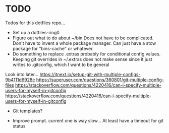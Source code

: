 # TODO

Todos for this dotfiles repo...

- Set up a dotfiles-ring0
- Figure out what to do about ~/bin
	Does not have to be complicated. Don't have to invent a whole package manager. Can just have a stow package for "bins-cache" or whatever.
- Do something to replace .extras probably for conditional config values.
	Keeping git overrides in ~/.extras does not make sense since it just writes to .gitconfig, which I want to be general

Look into later...
https://itnext.io/setup-git-with-multiple-configs-9b4111d6928c
https://superuser.com/questions/360801/git-multiple-config-files
https://stackoverflow.com/questions/4220416/can-i-specify-multiple-users-for-myself-in-gitconfig
https://stackoverflow.com/questions/4220416/can-i-specify-multiple-users-for-myself-in-gitconfig

- Git templates?

- Improve prompt. current one is way slow...
	At least have a timeout for git status
